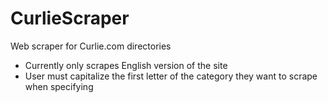 # CurlieScraper
Web scraper for Curlie.com directories
- Currently only scrapes English version of the site
- User must capitalize the first letter of the category they want to scrape when specifying 
